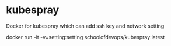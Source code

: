# kubespray
Docker for kubespray which can add ssh key and network setting

docker run -it -v=setting:setting schoolofdevops/kubespray:latest
